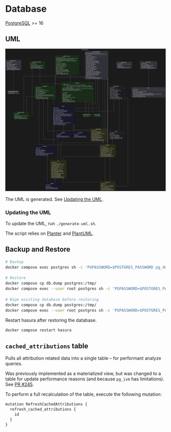 # Database

[PostgreSQL](https://www.postgresql.org/docs/16/index.html) >= 16

## UML

![UML](./database-dark.svg)

The UML is generated. See [Updating the UML](#updating-the-uml).

### Updating the UML

To update the UML, run `./generate-uml.sh`.

The script relies on [Planter](https://github.com/achiku/planter) and
[PlantUML](https://plantuml.com/).

## Backup and Restore

```bash
# Backup
docker compose exec postgres sh -c 'PGPASSWORD=$POSTGRES_PASSWORD pg_dump -Fc -Upostgres postgres' > db.dump

# Restore
docker compose cp db.dump postgres:/tmp/
docker compose exec --user root postgres sh -c 'PGPASSWORD=$POSTGRES_PASSWORD pg_restore -d postgres -U postgres /tmp/db.dump'

# Wipe existing database before restoring
docker compose cp db.dump postgres:/tmp/
docker compose exec --user root postgres sh -c 'PGPASSWORD=$POSTGRES_PASSWORD pg_restore --clean -d postgres -U postgres /tmp/db.dump'
```

Restart hasura after restoring the database.

```bash
docker compose restart hasura
```

## `cached_attributions` table

Pulls all attribution related data into a single table – for performant analyze queries.

Was previously implemented as a materialized view, but was changed to a table for update performance reasons (and because `pg_ivm` has limitations). See [PR #245](https://github.com/bolliger-tech/breedersdb.com/pull/245).

To perform a full recalculation of the table, execute the following mutation:

```gql
mutation RefreshCachedAttributions {
  refresh_cached_attributions {
    id
  }
}
```
